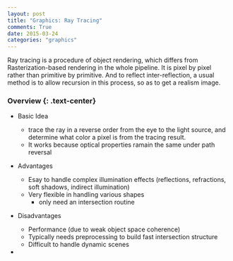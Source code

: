 ```yaml
---
layout: post
title: "Graphics: Ray Tracing"
comments: True
date: 2015-03-24
categories: "graphics"
---
```


Ray tracing is a procedure of object rendering, which differs from Rasterization-based rendering in the whole pipeline. It is pixel by pixel rather than primitive by primitive. And to reflect inter-reflection, a usual method is to allow recursion in this process, so as to get a realism image.

<!--more-->
### Overview {: .text-center}

* Basic Idea
  * trace the ray in a reverse order from the eye to the light source, and determine what color a pixel is from the tracing result.
  * It works because optical properties ramain the same under path reversal

* Advantages
  * Esay to handle complex illumination effects (reflections, refractions, soft shadows, indirect illumination)
  * Very flexible in handling various shapes
    * only need an intersection routine

* Disadvantages
  * Performance (due to weak object space coherence)
  * Typically needs preprocessing to build fast intersection structure
  * Difficult to handle dynamic scenes
*
